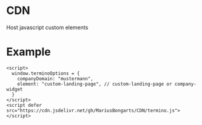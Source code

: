 # CDN
Host javascript custom elements

# Example

```
<script>
  window.terminoOptions = {
    companyDomain: "mustermann",
    element: "custom-landing-page", // custom-landing-page or company-widget
  }
</script>
<script defer src="https://cdn.jsdelivr.net/gh/MariusBongarts/CDN/termino.js"></script>
```
